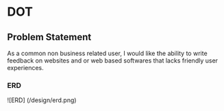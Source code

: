 # DOT

## Problem Statement 
As a common non business related user, I would like the ability to write feedback on websites and or web based softwares that lacks friendly user experiences. 

### ERD
![ERD] (/design/erd.png) 
